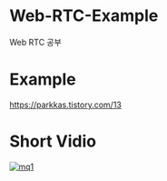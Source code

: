 # Web-RTC-Example
Web RTC 공부

# Example
https://parkkas.tistory.com/13


# Short Vidio
[![mq1](https://user-images.githubusercontent.com/52353492/109332328-49e8e680-78a1-11eb-94c2-1c65b9ad9083.jpg)](https://youtu.be/yAI7zfQ2Fsk)

